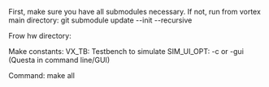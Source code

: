 First, make sure you have all submodules necessary. If not, run from vortex main directory: git submodule update --init --recursive 


Frow hw directory: 

Make constants: 
  VX_TB: Testbench to simulate
  SIM_UI_OPT: -c or -gui (Questa in command line/GUI)
  
Command: 
  make all
  
